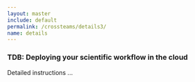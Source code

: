 ```yaml
---
layout: master
include: default
permalink: /crossteams/details3/
name: details
---
```


<h3> TDB: Deploying your scientific workflow in the cloud</h3>
Detailed instructions ...
